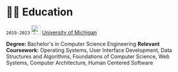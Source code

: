# 👨‍🎓 Education

`2019-2023`  <img src="https://upload.wikimedia.org/wikipedia/commons/3/36/Michigan_Wolverines_Block_M.png?20150520011101" alt="drawing" width="25"/> [University of Michigan](https://umich.edu/)

<strong>Degree:</strong> Bachelor's in Computer Science Engineering
<strong>Relevant Coursework:</strong> Operating Systems, User Interface Development, Data Structures and Algorithms,
Foundations of Computer Science, Web Systems, Computer Architecture, Human Centered Software